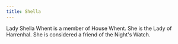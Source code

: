 ```yaml
---
title: Shella
---
```


Lady Shella Whent is a member of House Whent. She is the Lady of Harrenhal. She is considered a friend of the Night's Watch.


